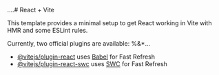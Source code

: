 ....# React + Vite

This template provides a minimal setup to get React working in Vite with HMR and some ESLint rules.

Currently, two official plugins are available:
%&*...
- [@vitejs/plugin-react](https://github.com/vitejs/vite-plugin-react/blob/main/packages/plugin-react/README.md) uses [Babel](https://babeljs.io/) for Fast Refresh
- [@vitejs/plugin-react-swc](https://github.com/vitejs/vite-plugin-react-swc) uses [SWC](https://swc.rs/) for Fast Refresh
